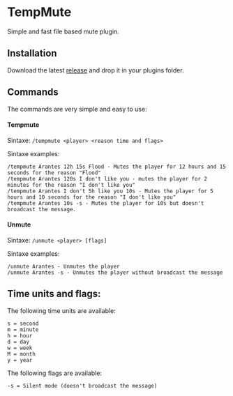 # TempMute

Simple and fast file based mute plugin.


## Installation
Download the latest [release](https://github.com/arantesxyz/TempMute/releases) and drop it in your plugins folder.

## Commands

The commands are very simple and easy to use:

#### Tempmute
Sintaxe: `/tempmute <player> <reason time and flags>`

Sintaxe examples:
```
/tempmute Arantes 12h 15s Flood - Mutes the player for 12 hours and 15 seconds for the reason "Flood"
/tempmute Arantes 120s I don't like you - mutes the player for 2 minutes for the reason "I don't like you"
/tempmute Arantes I don't 5h like you 10s - Mutes the player for 5 hours and 10 seconds for the reason "I don't like you"
/tempmute Arantes 10s -s - Mutes the player for 10s but doesn't broadcast the message.
```

#### Unmute
Sintaxe: `/unmute <player> [flags]`

Sintaxe examples:
```
/unmute Arantes - Unmutes the player
/unmute Arantes -s - Unmutes the player without broadcast the message
```

## Time units and flags:
The following time units are available:
```
s = second
m = minute
h = hour
d = day
w = week
M = month
y = year
```

The following flags are available:
```
-s = Silent mode (doesn't broadcast the message)
```